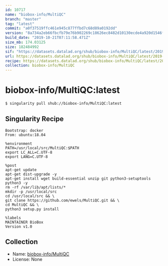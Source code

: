 ```yaml
---
id: 10717
name: "biobox-info/MultiQC"
branch: "master"
tag: "latest"
commit: "a0f37519ffc461e945c877ffbd7c68d89a0192dd"
version: "8a734a2eb66fbcfb79e76b902269c18626ec8482d10130ecde4a920d1546f674"
build_date: "2019-10-21T07:11:58.471Z"
size_mb: 174.03125
size: 182484992
sif: "https://datasets.datalad.org/shub/biobox-info/MultiQC/latest/2019-10-21-a0f37519-8a734a2e/8a734a2eb66fbcfb79e76b902269c18626ec8482d10130ecde4a920d1546f674.sif"
url: https://datasets.datalad.org/shub/biobox-info/MultiQC/latest/2019-10-21-a0f37519-8a734a2e/
recipe: https://datasets.datalad.org/shub/biobox-info/MultiQC/latest/2019-10-21-a0f37519-8a734a2e/Singularity
collection: biobox-info/MultiQC
---
```


# biobox-info/MultiQC:latest

```bash
$ singularity pull shub://biobox-info/MultiQC:latest
```

## Singularity Recipe

```singularity
Bootstrap: docker
From: ubuntu:18.04

%environment
PATH=/usr/local/src/MultiQC:$PATH
export LC_ALL=C.UTF-8
export LANG=C.UTF-8

%post
apt-get update 
apt-get dist-upgrade -y 
apt-get install wget build-essential unzip git python3-setuptools python3 -y 
rm -rf /var/lib/apt/lists/*
mkdir -p /usr/local/src
cd /usr/local/src && \
git clone https://github.com/ewels/MultiQC.git && \
cd MultiQC && \
python3 setup.py install

%labels
MAINTAINER BioBox
Version v1.0
```

## Collection

 - Name: [biobox-info/MultiQC](https://github.com/biobox-info/MultiQC)
 - License: None

